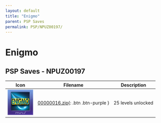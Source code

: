 ```yaml
---
layout: default
title: "Enigmo"
parent: PSP Saves
permalink: PSP/NPUZ00197/
---
```

# Enigmo

## PSP Saves - NPUZ00197

| Icon | Filename | Description |
|------|----------|-------------|
| ![Enigmo](ICON0.PNG) | [00000016.zip](00000016.zip){: .btn .btn-purple } | 25 levels unlocked |
